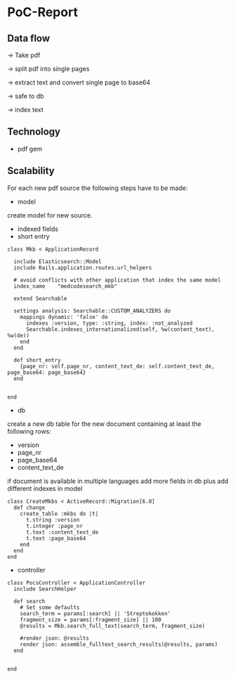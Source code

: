 # PoC-Report

## Data flow

-> Take pdf 

-> split pdf into single pages 

-> extract text and convert single page to base64 

-> safe to db

-> index text



## Technology

- pdf gem

## Scalability

For each new pdf source the following steps have to be made:

- model

create model for new source.

- indexed fields
- short entry

```
class Mkb < ApplicationRecord

  include Elasticsearch::Model
  include Rails.application.routes.url_helpers

  # avoid conflicts with other application that index the same model
  index_name    "medcodesearch_mkb"

  extend Searchable

  settings analysis: Searchable::CUSTOM_ANALYZERS do
    mappings dynamic: 'false' do
      indexes :version, type: :string, index: :not_analyzed
      Searchable.indexes_internationalized(self, %w(content_text), %w(de))
    end
  end

  def short_entry
    {page_nr: self.page_nr, content_text_de: self.content_text_de, page_base64: page_base64}
  end


end

```

- db

create a new db table for the new document containing at least the following rows:

- version
- page_nr
- page_base64
- content_text_de

if document is available in multiple languages add more fields in db plus add different indexes in model

```
class CreateMkbs < ActiveRecord::Migration[6.0]
  def change
    create_table :mkbs do |t|
      t.string :version
      t.integer :page_nr
      t.text :content_text_de
      t.text :page_base64
    end
  end
end
```

- controller


```
class PocsController < ApplicationController
  include SearchHelper

  def search
    # Set some defaults
    search_term = params[:search] || 'Streptokokken'
    fragment_size = params[:fragment_size] || 100
    @results = Mkb.search_full_text(search_term, fragment_size)

    #render json: @results
    render json: assemble_fulltext_search_results(@results, params)
  end


end


```
